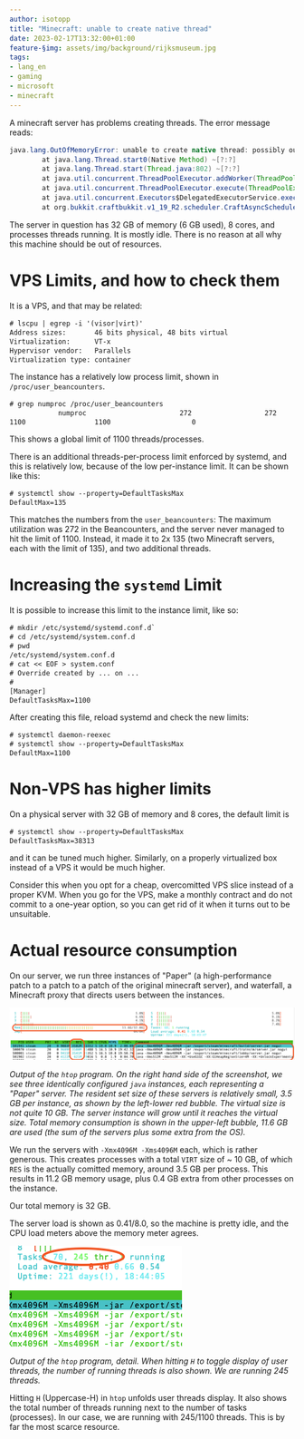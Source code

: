 ```yaml
---
author: isotopp
title: "Minecraft: unable to create native thread"
date: 2023-02-17T13:32:00+01:00
feature-§img: assets/img/background/rijksmuseum.jpg
tags:
- lang_en
- gaming
- microsoft
- minecraft
---
```


A minecraft server has problems creating threads. The error message reads:

```java
java.lang.OutOfMemoryError: unable to create native thread: possibly out of memory or process/resource limits reached
        at java.lang.Thread.start0(Native Method) ~[?:?]
        at java.lang.Thread.start(Thread.java:802) ~[?:?]
        at java.util.concurrent.ThreadPoolExecutor.addWorker(ThreadPoolExecutor.java:945) ~[?:?]
        at java.util.concurrent.ThreadPoolExecutor.execute(ThreadPoolExecutor.java:1353) ~[?:?]
        at java.util.concurrent.Executors$DelegatedExecutorService.execute(Executors.java:721) ~[?:?]
        at org.bukkit.craftbukkit.v1_19_R2.scheduler.CraftAsyncScheduler.mainThreadHeartbeat(CraftAsyncScheduler.java:73)
```

The server in question has 32 GB of memory (6 GB used), 8 cores, and processes threads running.
It is mostly idle.
There is no reason at all why this machine should be out of resources.

# VPS Limits, and how to check them

It is a VPS, and that may be related:

```console
# lscpu | egrep -i '(visor|virt)'
Address sizes:       46 bits physical, 48 bits virtual
Virtualization:      VT-x
Hypervisor vendor:   Parallels
Virtualization type: container
```

The instance has a relatively low process limit, shown in `/proc/user_beancounters`.

```console
# grep numproc /proc/user_beancounters
            numproc                       272                  272                 1100                 1100                    0
```

This shows a global limit of 1100 threads/processes.

There is an additional threads-per-process limit enforced by systemd, and this is relatively low, because of the low per-instance limit.
It can be shown like this:

```console
# systemctl show --property=DefaultTasksMax
DefaultMax=135
```

This matches the numbers from the `user_beancounters`:
The maximum utilization was 272 in the Beancounters, and the server never managed to hit the limit of 1100.
Instead, it made it to 2x 135 (two Minecraft servers, each with the limit of 135), and two additional threads.

# Increasing the `systemd` Limit

It is possible to increase this limit to the instance limit, like so:

```console
# mkdir /etc/systemd/systemd.conf.d`
# cd /etc/systemd/system.conf.d
# pwd
/etc/systemd/system.conf.d
# cat << EOF > system.conf
# Override created by ... on ...
#
[Manager]
DefaultTasksMax=1100
```

After creating this file, reload systemd and check the new limits:

```console
# systemctl daemon-reexec
# systemctl show --property=DefaultTasksMax
DefaultMax=1100
```

# Non-VPS has higher limits

On a physical server with 32 GB of memory and 8 cores, the default limit is

```console
# systemctl show --property=DefaultTasksMax
DefaultTasksMax=38313
```

and it can be tuned much higher.
Similarly, on a properly virtualized box instead of a VPS it would be much higher.

Consider this when you opt for a cheap, overcomitted VPS slice instead of a proper KVM.
When you go for the VPS, make a monthly contract and do not commit to a one-year option, so you can get rid of it when it turns out to be unsuitable. 

# Actual resource consumption

On our server, we run three instances of "Paper" (a high-performance patch to a patch to a patch of the original minecraft server),
and waterfall, a Minecraft proxy that directs users between the instances.

![](/uploads/2023/02/native-thread-01.png)

*Output of the `htop` program.
On the right hand side of the screenshot, we see three identically configured `java` instances, each representing a "Paper" server.
The resident set size of these servers is relatively small, 3.5 GB per instance, as shown by the left-lower red bubble.
The virtual size is not quite 10 GB.
The server instance will grow until it reaches the virtual size.
Total memory consumption is shown in the upper-left bubble, 11.6 GB are used (the sum of the servers plus some extra from the OS).*

We run the servers with `-Xmx4096M -Xms4096M` each, which is rather generous.
This creates processes with a total `VIRT` size of ~ 10 GB, of which `RES` is the actually comitted memory, around 3.5 GB per process.
This results in 11.2 GB memory usage, plus 0.4 GB extra from other processes on the instance.

Our total memory is 32 GB.

The server load is shown as 0.41/8.0, so the machine is pretty idle, and the CPU load meters above the memory meter agrees.

![](/uploads/2023/02/native-thread-02.png)

*Output of the `htop` program, detail. When hitting `H` to toggle display of user threads, the number of running threads is also shown.
We are running 245 threads.*

Hitting `H` (Uppercase-H) in `htop` unfolds user threads display. It also shows the total number of threads running next to the number of tasks (processes).
In our case, we are running with 245/1100 threads.
This is by far the most scarce resource.
